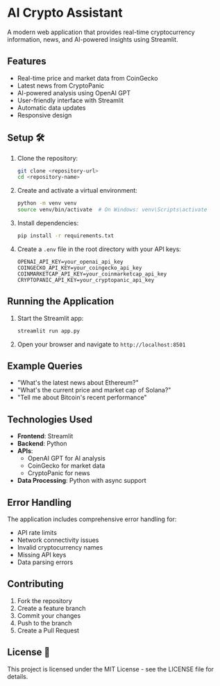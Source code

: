 # AI Crypto Assistant 

A modern web application that provides real-time cryptocurrency information, news, and AI-powered insights using Streamlit.

## Features 

- Real-time price and market data from CoinGecko
- Latest news from CryptoPanic
- AI-powered analysis using OpenAI GPT
- User-friendly interface with Streamlit
- Automatic data updates
- Responsive design

## Setup 🛠

1. Clone the repository:
   ```bash
   git clone <repository-url>
   cd <repository-name>
   ```

2. Create and activate a virtual environment:
   ```bash
   python -m venv venv
   source venv/bin/activate  # On Windows: venv\Scripts\activate
   ```

3. Install dependencies:
   ```bash
   pip install -r requirements.txt
   ```

4. Create a `.env` file in the root directory with your API keys:
   ```
   OPENAI_API_KEY=your_openai_api_key
   COINGECKO_API_KEY=your_coingecko_api_key
   COINMARKETCAP_API_KEY=your_coinmarketcap_api_key
   CRYPTOPANIC_API_KEY=your_cryptopanic_api_key
   ```

## Running the Application 

1. Start the Streamlit app:
   ```bash
   streamlit run app.py
   ```

2. Open your browser and navigate to `http://localhost:8501`

## Example Queries 

- "What's the latest news about Ethereum?"
- "What's the current price and market cap of Solana?"
- "Tell me about Bitcoin's recent performance"

## Technologies Used 

- **Frontend**: Streamlit
- **Backend**: Python
- **APIs**:
  - OpenAI GPT for AI analysis
  - CoinGecko for market data
  - CryptoPanic for news
- **Data Processing**: Python with async support

## Error Handling 

The application includes comprehensive error handling for:
- API rate limits
- Network connectivity issues
- Invalid cryptocurrency names
- Missing API keys
- Data parsing errors

## Contributing 

1. Fork the repository
2. Create a feature branch
3. Commit your changes
4. Push to the branch
5. Create a Pull Request

## License 📄

This project is licensed under the MIT License - see the LICENSE file for details. 
